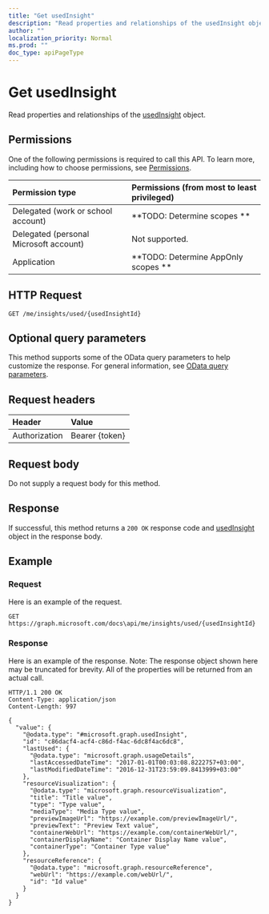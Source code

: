 ```yaml
---
title: "Get usedInsight"
description: "Read properties and relationships of the usedInsight object."
author: ""
localization_priority: Normal
ms.prod: ""
doc_type: apiPageType
---
```


# Get usedInsight

Read properties and relationships of the [usedInsight](../resources/usedinsight.md) object.

## Permissions
One of the following permissions is required to call this API. To learn more, including how to choose permissions, see [Permissions](/concepts/permissions-reference.md).

|Permission type|Permissions (from most to least privileged)|
|:---|:---|
|Delegated (work or school account)|**TODO: Determine scopes **|
|Delegated (personal Microsoft account)|Not supported.|
|Application|**TODO: Determine AppOnly scopes **|

## HTTP Request
<!-- {
  "blockType": "ignored"
}
-->
``` http
GET /me/insights/used/{usedInsightId}
```

## Optional query parameters
This method supports some of the OData query parameters to help customize the response. For general information, see [OData query parameters](/graph/query-parameters).

## Request headers
|Header|Value|
|:---|:---|
|Authorization|Bearer {token}|

## Request body
Do not supply a request body for this method.

## Response
If successful, this method returns a `200 OK` response code and [usedInsight](../resources/usedinsight.md) object in the response body.

## Example

### Request
Here is an example of the request.
<!-- {
  "blockType": "request",
  "name": "get_usedinsight"
}
-->
``` http
GET https://graph.microsoft.com/docs\api/me/insights/used/{usedInsightId}
```

### Response
Here is an example of the response. Note: The response object shown here may be truncated for brevity. All of the properties will be returned from an actual call.
<!-- {
  "blockType": "response",
  "truncated": true,
  "@odata.type": "microsoft.graph.usedInsight"
}
-->
``` http
HTTP/1.1 200 OK
Content-Type: application/json
Content-Length: 997

{
  "value": {
    "@odata.type": "#microsoft.graph.usedInsight",
    "id": "c86dacf4-acf4-c86d-f4ac-6dc8f4ac6dc8",
    "lastUsed": {
      "@odata.type": "microsoft.graph.usageDetails",
      "lastAccessedDateTime": "2017-01-01T00:03:08.8222757+03:00",
      "lastModifiedDateTime": "2016-12-31T23:59:09.8413999+03:00"
    },
    "resourceVisualization": {
      "@odata.type": "microsoft.graph.resourceVisualization",
      "title": "Title value",
      "type": "Type value",
      "mediaType": "Media Type value",
      "previewImageUrl": "https://example.com/previewImageUrl/",
      "previewText": "Preview Text value",
      "containerWebUrl": "https://example.com/containerWebUrl/",
      "containerDisplayName": "Container Display Name value",
      "containerType": "Container Type value"
    },
    "resourceReference": {
      "@odata.type": "microsoft.graph.resourceReference",
      "webUrl": "https://example.com/webUrl/",
      "id": "Id value"
    }
  }
}
```

